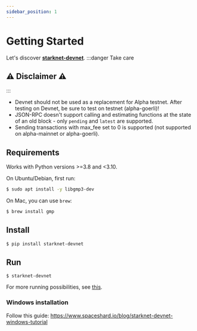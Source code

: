 ```yaml
---
sidebar_position: 1
---
```


# Getting Started

Let's discover **[starknet-devnet](https://github.com/Shard-Labs/starknet-devnet)**.
:::danger Take care

## ⚠️ Disclaimer ⚠️

:::

- Devnet should not be used as a replacement for Alpha testnet. After testing on Devnet, be sure to test on testnet (alpha-goerli)!
- JSON-RPC doesn't support calling and estimating functions at the state of an old block - only `pending` and `latest` are supported.
- Sending transactions with max_fee set to 0 is supported (not supported on alpha-mainnet or alpha-goerli).

## Requirements

Works with Python versions >=3.8 and <3.10.

On Ubuntu/Debian, first run:

```bash
$ sudo apt install -y libgmp3-dev
```

On Mac, you can use `brew`:

```bash
$ brew install gmp
```

## Install

```bash
$ pip install starknet-devnet
```

## Run

```
$ starknet-devnet
```

For more running possibilities, see [this](https://shard-labs.github.io/starknet-devnet/docs/guide/run).

### Windows installation

Follow this guide: https://www.spaceshard.io/blog/starknet-devnet-windows-tutorial
